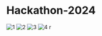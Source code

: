# Hackathon-2024

![1](https://github.com/bellaa-a/Hackathon-2024.git/Hackathon-2024/Images/band1.png)
![2](https://github.com/bellaa-a/Hackathon-2024.git/Hackathon-2024/Images/band2.png)
![3](https://github.com/bellaa-a/Hackathon-2024.git/Hackathon-2024/Images/band3.png)
![4](https://github.com/bellaa-a/Hackathon-2024.git/Hackathon-2024/Images/band4.png)
r